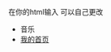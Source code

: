 在你的html输入  <link rel='stylesheet'><link rel="stylesheet" href="https://drinkxtea.github.io/KyBT/style.css">
可以自己更改
<body>
  <!---状态栏-->
<ul class="logo">
  <li><a id="mubt" onclick="Musci1()" >音乐</a></li>
  <li><a  href="https://badcoolte.xyz">我的首页</a></li>
</ul>
<!-- 音乐链接 -->
<iframe id="Musci12" style="display: none;" class="logo-m" frameborder="no" border="0" marginwidth="0" marginheight="0" width=330 height=450 src="//music.163.com/outchain/player?type=0&id=7637314488&auto=0&height=430"></iframe>
</body>
